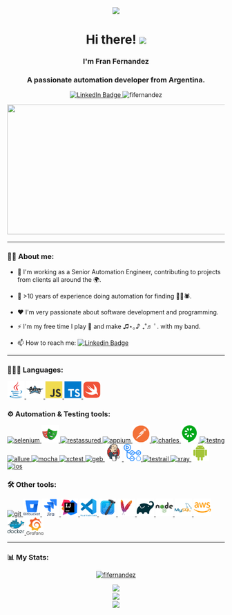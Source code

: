 <div id="header" align="center">
  <img src="https://media.giphy.com/media/v1.Y2lkPTc5MGI3NjExNWlzajNxbWFxc3oxbGh6enluZW50azJ4eGJ6dmlvZmk5NHNzZThzdSZlcD12MV9naWZzX3NlYXJjaCZjdD1n/euAnOkLGWtdHG/giphy.gif" width="250"/>
  <h1 align="center">Hi there! <img src="https://media.giphy.com/media/hvRJCLFzcasrR4ia7z/giphy.gif" width="25px"/></h1>
  <h3 align="center">I'm Fran Fernandez </h3>
  <h3 align="center">A passionate automation developer from Argentina.</h3>
  <p align="center">  
    <a href="https://www.linkedin.com/in/francisco-fernandez-890b43b9/">
      <img src="https://img.shields.io/badge/LinkedIn-blue?style=for-the-badge&logo=linkedin&logoColor=white" alt="LinkedIn Badge"/>
    </a>
    <img src="https://komarev.com/ghpvc/?username=fifernandez&label=Profile%20views&color=0e75b6&style=flat" alt="fifernandez" /> 
  </p>
  <div align="center">
    <img src="https://media.giphy.com/media/iIqmM5tTjmpOB9mpbn/giphy.gif" width="600" height="300"/>
  </div>
</div>

---

<h3 align="left">🙋‍♂️ About me:</h3>

- 🔭 I'm working as a Senior Automation Engineer, contributing to projects from clients all around the 🌍.

- 🌱 >10 years of experience doing automation for finding 🐞🐛🕷️.

- ❤️ I'm very passionate about software development and programming.

- ⚡ I'm my free time I play 🎸 and make ♫⋆｡♪ ₊˚♬ ﾟ. with my band.

- 📫 How to reach me: [![Linkedin Badge](https://img.shields.io/badge/-FranFernandez-blue?style=flat&logo=Linkedin&logoColor=white)](https://www.linkedin.com/in/francisco-fernandez-890b43b9)

---

<h3 align="left">👨🏻‍💻 Languages:</h3>
<p align="left"> 
  <a href="https://www.java.com" target="_blank" rel="noreferrer">     <img src="https://raw.githubusercontent.com/devicons/devicon/master/icons/java/java-original.svg" alt="java" width="40" height="40"/> </a> 
  <a href="https://groovy-lang.org/" target="_blank" rel="noreferrer"> <img src="https://raw.githubusercontent.com/devicons/devicon/master/icons/groovy/groovy-original.svg" alt="groovy" width="40" height="40"/> </a>
  <a href="https://developer.mozilla.org/en-US/docs/Web/JavaScript" target="_blank" rel="noreferrer"> <img src="https://raw.githubusercontent.com/devicons/devicon/master/icons/javascript/javascript-original.svg" alt="javascript" width="40" height="40"/> </a> 
  <a href="https://www.typescriptlang.org/" target="_blank" rel="noreferrer"> <img src="https://raw.githubusercontent.com/devicons/devicon/master/icons/typescript/typescript-original.svg" alt="typescript" width="40" height="40"/> </a>
  <a href="https://www.swift.org/" target="_blank" rel="noreferrer"> <img src="https://raw.githubusercontent.com/devicons/devicon/master/icons/swift/swift-original.svg" alt="swift" width="40" height="40"/> </a>
</p>
<h3 align="left">⚙️ Automation & Testing tools:</h3>
<p align="left"> 
  <a href="https://www.selenium.dev" target="_blank" rel="noreferrer"> <img src="https://raw.githubusercontent.com/detain/svg-logos/780f25886640cef088af994181646db2f6b1a3f8/svg/selenium-logo.svg" alt="selenium" width="40" height="40"/> </a> 
  <a href="https://playwright.dev/" target="_blank" rel="noreferrer"> <img src="https://raw.githubusercontent.com/devicons/devicon/master/icons/playwright/playwright-original.svg" alt="playwright" width="40" height="40"/> </a>
  <a href="https://rest-assured.io/" target="_blank" rel="noreferrer"> <img src="https://avatars.githubusercontent.com/u/19369327?s=280&v=4" alt="restassured" width="40" height="40"/> </a>
  <a href="https://appium.io/docs/en/latest/" target="_blank" rel="noreferrer"> <img src="https://w7.pngwing.com/pngs/372/674/png-transparent-appium-test-automation-software-testing-selenium-calabash-purple-violet-text.png" alt="appium" width="40" height="40"/> </a>
  <a href="https://www.postman.com/" target="_blank" rel="noreferrer"> <img src="https://raw.githubusercontent.com/devicons/devicon/master/icons/postman/postman-original.svg" alt="postman" width="40" height="40"/> </a>
  <a href="https://www.charlesproxy.com/" target="_blank" rel="noreferrer"> <img src="https://encrypted-tbn0.gstatic.com/images?q=tbn:ANd9GcQFqUrvezr20po31wE1nXuuZu5qG-j23g8Uig&s" alt="charles" width="40" height="40"/> </a>
  <a href="https://cucumber.io/" target="_blank" rel="noreferrer"> <img src="https://raw.githubusercontent.com/devicons/devicon/master/icons/cucumber/cucumber-plain.svg" alt="cucumber" width="40" height="40"/> </a>
  <a href="https://testng.org/" target="_blank" rel="noreferrer"> <img src="https://banner2.cleanpng.com/20180816/eej/f5e89d12b09a007df882894bf58820c4.webp" alt="testng" width="40" height="40"/> </a>
  <a href="https://allurereport.org/" target="_blank" rel="noreferrer"> <img src="https://encrypted-tbn0.gstatic.com/images?q=tbn:ANd9GcQxxSJwBauRp4QVl5aTRnqlPKkow6adLJt2Uw&s" alt="allure" width="40" height="40"/> </a>
  <a href="https://mochajs.org" target="_blank" rel="noreferrer"> <img src="https://www.vectorlogo.zone/logos/mochajs/mochajs-icon.svg" alt="mocha" width="40" height="40"/> </a> 
  <a href="https://developer.apple.com/documentation/xctest" target="_blank" rel="noreferrer"> <img src="https://about.codecov.io/wp-content/uploads/2020/11/xctest-logo.png" alt="xctest" width="40" height="40"/> </a>
  <a href="https://www.gebish.org/" target="_blank" rel="noreferrer"> <img src="https://pbs.twimg.com/profile_images/562909157515210752/gOkwv73O_400x400.png" alt="geb" width="40" height="40"/> </a>
  <a href="https://www.jenkins.io" target="_blank" rel="noreferrer"> <img src="https://raw.githubusercontent.com/devicons/devicon/master/icons/jenkins/jenkins-original.svg" alt="jenkins" width="40" height="40"/> </a> 
  <a href="https://github.com/features/actions" target="_blank" rel="noreferrer"> <img src="https://raw.githubusercontent.com/devicons/devicon/master/icons/githubactions/githubactions-original.svg" alt="github actions" width="40" height="40"/> </a> 
  <a href="https://www.testrail.com/blog/testrail-new-brand/" target="_blank" rel="noreferrer"> <img src="https://images.sftcdn.net/images/t_app-icon-m/p/cf621780-b1a7-4fcc-a83a-ab4b48ef524a/552890671/testrail-testrail-logo-100.png" alt="testrail" width="40" height="40"/> </a>
  <a href="https://www.getxray.app/" target="_blank" rel="noreferrer"> <img src="https://encrypted-tbn0.gstatic.com/images?q=tbn:ANd9GcQ6WQimiY2zve-H5R5TsR_SDicIfHZhftN1Pg&s" alt="xray" width="40" height="40"/> </a>
  <a href="https://www.android.com/intl/es_es/" target="_blank" rel="noreferrer"> <img src="https://raw.githubusercontent.com/devicons/devicon/master/icons/android/android-original.svg" alt="android" width="40" height="40"/> </a>
  <a href="https://www.apple.com/ios/" target="_blank" rel="noreferrer"> <img src="https://w7.pngwing.com/pngs/27/996/png-transparent-apple-logo-apple-logo-white-heart-logo-thumbnail.png" alt="ios" width="40" height="40"/> </a>
</p>
<h3 align="left">🛠️ Other tools:</h3>
<p align="left"> 
  <a href="https://git-scm.com/" target="_blank" rel="noreferrer"> <img src="https://www.vectorlogo.zone/logos/git-scm/git-scm-icon.svg" alt="git" width="40" height="40"/> </a> 
  <a href="https://bitbucket.org/product/" target="_blank" rel="noreferrer"> <img src="https://raw.githubusercontent.com/devicons/devicon/master/icons/bitbucket/bitbucket-original-wordmark.svg" alt="bitbucket" width="40" height="40"/> </a>
  <a href="https://www.atlassian.com/es/software/jira" target="_blank" rel="noreferrer"> <img src="https://raw.githubusercontent.com/devicons/devicon/master/icons/jira/jira-original-wordmark.svg" alt="jira" width="40" height="40"/> </a>
  <a href="https://www.jetbrains.com/es-es/idea/" target="_blank" rel="noreferrer"> <img src="https://raw.githubusercontent.com/devicons/devicon/master/icons/intellij/intellij-original.svg" alt="intellij" width="40" height="40"/> </a>
  <a href="https://code.visualstudio.com/" target="_blank" rel="noreferrer"> <img src="https://raw.githubusercontent.com/devicons/devicon/master/icons/vscode/vscode-original-wordmark.svg" alt="vscode" width="40" height="40"/> </a>
  <a href="https://developer.apple.com/xcode/" target="_blank" rel="noreferrer"> <img src="https://raw.githubusercontent.com/devicons/devicon/master/icons/xcode/xcode-original.svg" alt="xcode" width="40" height="40"/> </a>
  <a href="https://maven.apache.org/" target="_blank" rel="noreferrer"> <img src="https://raw.githubusercontent.com/devicons/devicon/master/icons/maven/maven-original.svg" alt="maven" width="40" height="40"/> </a>
  <a href="https://gradle.org/" target="_blank" rel="noreferrer"> <img src="https://raw.githubusercontent.com/devicons/devicon/master/icons/gradle/gradle-original.svg" alt="gradle" width="40" height="40"/> </a>
  <a href="https://nodejs.org/en/" target="_blank" rel="noreferrer"> <img src="https://raw.githubusercontent.com/devicons/devicon/master/icons/nodejs/nodejs-original-wordmark.svg" alt="node" width="40" height="40"/> </a>
  <a href="https://www.mysql.com/" target="_blank" rel="noreferrer"> <img src="https://raw.githubusercontent.com/devicons/devicon/master/icons/mysql/mysql-original-wordmark.svg" alt="mysql" width="40" height="40"/> </a> 
  <a href="https://aws.amazon.com" target="_blank" rel="noreferrer"> <img src="https://raw.githubusercontent.com/devicons/devicon/master/icons/amazonwebservices/amazonwebservices-plain-wordmark.svg" alt="aws" width="40" height="40"/> </a> 
  <a href="https://www.docker.com/" target="_blank" rel="noreferrer"> <img src="https://raw.githubusercontent.com/devicons/devicon/master/icons/docker/docker-original-wordmark.svg" alt="docker" width="40" height="40"/> </a> 
  <a href="https://grafana.com/" target="_blank" rel="noreferrer"> <img src="https://raw.githubusercontent.com/devicons/devicon/master/icons/grafana/grafana-original-wordmark.svg" alt="graphana" width="40" height="40"/> </a>
</p>

---

<h3 align="left">📊 My Stats:</h3>
<p align="center"> 
  <a href="https://github.com/ryo-ma/github-profile-trophy"><img src="https://github-profile-trophy.vercel.app/?username=fifernandez" alt="fifernandez" /></a> 
</p>
<div align="center">  
  <img src="http://github-readme-streak-stats.herokuapp.com?user=fifernandez&theme=dark&background=000000" width="600"/>
</div>
<div align="center">
  <img src="https://github-readme-stats.vercel.app/api/top-langs/?username=fifernandez&layout=compact&theme=vision-friendly-dark&langs_count=8" width="600"/>
</div>
<div align="center">
  <img src="https://github-readme-stats.vercel.app/api?username=fifernandez&show_icons=true&theme=dracula" width="600"/>
</div>
